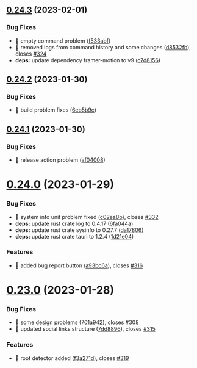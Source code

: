 ## [0.24.3](https://github.com/oguzkaganeren/manjaro-starter/compare/v0.24.2...v0.24.3) (2023-02-01)


### Bug Fixes

* 🐛 empty command problem ([f533abf](https://github.com/oguzkaganeren/manjaro-starter/commit/f533abf2b3efcd80e1e419aa0182e45ebe68a897))
* 🐛 removed logs from command history and some changes ([d8532fb](https://github.com/oguzkaganeren/manjaro-starter/commit/d8532fbdb295a68622d766d0fb7024a5b55d8f83)), closes [#324](https://github.com/oguzkaganeren/manjaro-starter/issues/324)
* **deps:** update dependency framer-motion to v9 ([c7d8156](https://github.com/oguzkaganeren/manjaro-starter/commit/c7d8156e8e6ad151af689bfe346b118c547997af))



## [0.24.2](https://github.com/oguzkaganeren/manjaro-starter/compare/v0.24.1...v0.24.2) (2023-01-30)


### Bug Fixes

* 🐛 build problem fixes ([6eb5b9c](https://github.com/oguzkaganeren/manjaro-starter/commit/6eb5b9c57b38ca611894cd9a23c276f7f9b69e17))



## [0.24.1](https://github.com/oguzkaganeren/manjaro-starter/compare/v0.24.0...v0.24.1) (2023-01-30)


### Bug Fixes

* 🐛 release action problem ([af04008](https://github.com/oguzkaganeren/manjaro-starter/commit/af040081f9533e8178dd61742d52fd3b06f7e38e))



# [0.24.0](https://github.com/oguzkaganeren/manjaro-starter/compare/v0.23.0...v0.24.0) (2023-01-29)


### Bug Fixes

* 🐛 system info unit problem fixed ([c02ea8b](https://github.com/oguzkaganeren/manjaro-starter/commit/c02ea8b45be0cf44d12063aae5e4d86e2d2e49ff)), closes [#332](https://github.com/oguzkaganeren/manjaro-starter/issues/332)
* **deps:** update rust crate log to 0.4.17 ([6fa044a](https://github.com/oguzkaganeren/manjaro-starter/commit/6fa044a0cae7106c320b6f0c8d0d72917feea499))
* **deps:** update rust crate sysinfo to 0.27.7 ([da17806](https://github.com/oguzkaganeren/manjaro-starter/commit/da17806ab260505791d87ee47c1d793b33b40dcf))
* **deps:** update rust crate tauri to 1.2.4 ([1d21e04](https://github.com/oguzkaganeren/manjaro-starter/commit/1d21e040c665b804f4982003df577f4cf84bf724))


### Features

* 🎸 added bug report button ([a93bc6a](https://github.com/oguzkaganeren/manjaro-starter/commit/a93bc6a0ca33506fbedc74cdce03357fa4b47427)), closes [#316](https://github.com/oguzkaganeren/manjaro-starter/issues/316)



# [0.23.0](https://github.com/oguzkaganeren/manjaro-starter/compare/v0.22.6...v0.23.0) (2023-01-28)


### Bug Fixes

* 🐛 some design problems ([701a942](https://github.com/oguzkaganeren/manjaro-starter/commit/701a942f30eef749cd563c5b0ea322868e288bd0)), closes [#308](https://github.com/oguzkaganeren/manjaro-starter/issues/308)
* 🐛 updated social links structure ([7dd8896](https://github.com/oguzkaganeren/manjaro-starter/commit/7dd8896ac3414e1c0f993828fd5e651732f506c7)), closes [#315](https://github.com/oguzkaganeren/manjaro-starter/issues/315)


### Features

* 🎸 root detector added ([f3a271d](https://github.com/oguzkaganeren/manjaro-starter/commit/f3a271d50579d566773866be5b4796416bed13f8)), closes [#319](https://github.com/oguzkaganeren/manjaro-starter/issues/319)



